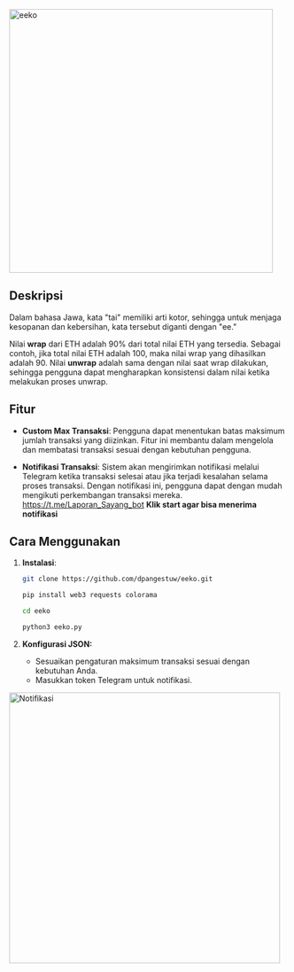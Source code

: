 <img width="476" alt="eeko" src="https://github.com/user-attachments/assets/f04ac3fe-6e2b-4d3c-bc34-48371d873bb4">

## Deskripsi

Dalam bahasa Jawa, kata "tai" memiliki arti kotor, sehingga untuk menjaga kesopanan dan kebersihan, kata tersebut diganti dengan "ee."

Nilai **wrap** dari ETH adalah 90% dari total nilai ETH yang tersedia. Sebagai contoh, jika total nilai ETH adalah 100, maka nilai wrap yang dihasilkan adalah 90. Nilai **unwrap** adalah sama dengan nilai saat wrap dilakukan, sehingga pengguna dapat mengharapkan konsistensi dalam nilai ketika melakukan proses unwrap.

## Fitur

- **Custom Max Transaksi**: Pengguna dapat menentukan batas maksimum jumlah transaksi yang diizinkan. Fitur ini membantu dalam mengelola dan membatasi transaksi sesuai dengan kebutuhan pengguna.
  
- **Notifikasi Transaksi**: Sistem akan mengirimkan notifikasi melalui Telegram ketika transaksi selesai atau jika terjadi kesalahan selama proses transaksi. Dengan notifikasi ini, pengguna dapat dengan mudah mengikuti perkembangan transaksi mereka.
  https://t.me/Laporan_Sayang_bot **Klik start agar bisa menerima notifikasi**

## Cara Menggunakan

1. **Instalasi**: 
   
   ```bash
   git clone https://github.com/dpangestuw/eeko.git
   ```
   ```bash
   pip install web3 requests colorama
   ```
   ```bash
   cd eeko
   ```
   ```bash
   python3 eeko.py
   ```

3. **Konfigurasi JSON:**
   - Sesuaikan pengaturan maksimum transaksi sesuai dengan kebutuhan Anda.
   - Masukkan token Telegram untuk notifikasi.

<img width="489" alt="Notifikasi" src="https://github.com/user-attachments/assets/26578778-228e-4989-9254-a2f2f1c39f1f">
